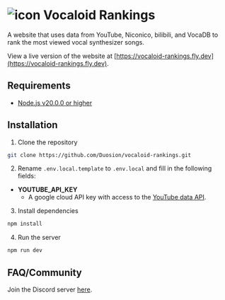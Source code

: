 # ![icon](src/app/icon.ico) Vocaloid Rankings
A website that uses data from YouTube, Niconico, bilibili, and VocaDB to rank the most viewed vocal synthesizer songs.

View a live version of the website at [https://vocaloid-rankings.fly.dev](https://vocaloid-rankings.fly.dev).

## Requirements
* [Node.js v20.0.0 or higher](https://nodejs.org/en/download/current)

## Installation
1. Clone the repository
```bash
git clone https://github.com/Duosion/vocaloid-rankings.git
```

2. Rename `.env.local.template` to `.env.local` and fill in the following fields:
* **YOUTUBE_API_KEY**
  - A google cloud API key with access to the [YouTube data API](https://developers.google.com/youtube/v3/getting-started).

3. Install dependencies
```bash
npm install
```

4. Run the server
```bash
npm run dev
```

## FAQ/Community
Join the Discord server [here](https://discord.gg/By7z2kKVjx).